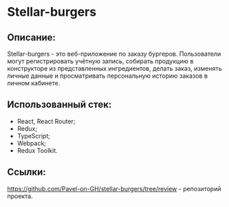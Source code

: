 # Stellar-burgers

## Описание:

Stellar-burgers - это веб-приложение по заказу бургеров. Пользователи могут регистрировать учётную запись, собирать продукцию в конструкторе из представленных ингредиентов, делать заказ, изменять личные данные и просматривать персональную историю заказов в личном кабинете.

## Использованный стек:

- React, React Router;
- Redux;
- TypeScript;
- Webpack;
- Redux Toolkit.

## Ссылки:

https://github.com/Pavel-on-GH/stellar-burgers/tree/review - репозиторий проекта.
